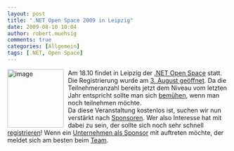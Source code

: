 ```yaml
---
layout: post
title: ".NET Open Space 2009 in Leipzig"
date: 2009-08-10 10:04
author: robert.muehsig
comments: true
categories: [Allgemein]
tags: [.NET, Open Space]
---
```

<p><a href="{{BASE_PATH}}/assets/wp-images/image807.png"><img style="border-bottom: 0px; border-left: 0px; margin: 0px 10px 0px 0px; display: inline; border-top: 0px; border-right: 0px" title="image" border="0" alt="image" align="left" src="{{BASE_PATH}}/assets/wp-images/image-thumb785.png" width="128" height="133" /></a>Am 18.10 findet in Leipzig der <a href="http://netopenspace.de/2009/">.NET Open Space</a> statt. Die Registrierung wurde am <a href="http://blogs.compactframework.de/Torsten.Weber/2009/08/03/NET+Open+Space+2009+Leipzig+Ndash+Registrierung+Geoumlffnet.aspx">3. August geöffnet</a>. Da die Teilnehmeranzahl bereits jetzt dem Niveau vom letzten Jahr entspricht sollte man sich <a href="http://netopenspace.de/2009/Register.aspx">bemühen</a>, wenn man noch teilnehmen möchte.    <br />Da diese Veranstaltung kostenlos ist, suchen wir nun verstärkt nach <a href="http://netopenspace.de/2009/Sponsoren.ashx">Sponsoren</a>. Wer also Interesse hat mit dabei zu sein, der sollte sich noch sehr schnell <a href="http://netopenspace.de/2009/Register.aspx">registrieren</a>! Wenn ein <a href="http://netopenspace.de/2009/FAQ.ashx#Sponsoring_Unternehmen">Unternehmen als Sponsor</a> mit auftreten möchte, der meldet sich am besten beim <a href="http://netopenspace.de/2009/Organisation.ashx">Team</a>. </p>

